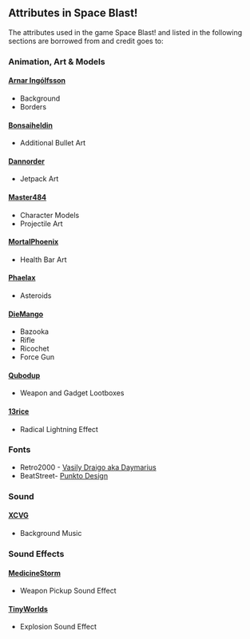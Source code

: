 ## Attributes in Space Blast!

The attributes used in the game Space Blast! and listed in the following sections are borrowed from and credit goes to:

### Animation, Art & Models

#### [Arnar Ingólfsson](https://www.linkedin.com/in/arnar-ing%C3%B3lfsson-84647252/)

* Background
* Borders

#### [Bonsaiheldin](https://opengameart.org/content/sci-fi-space-simple-bullets)

* Additional Bullet Art

#### [Dannorder](https://opengameart.org/content/monkey-on-mars-share-the-love)

* Jetpack Art

#### [Master484](https://opengameart.org/content/space-soldier-m484-games)

* Character Models
* Projectile Art

#### [MortalPhoenix](https://opengameart.org/content/health-bar-0)

* Health Bar Art

#### [Phaelax](https://forum.thegamecreators.com/thread/209786)

* Asteroids

#### [DieMango](https://opengameart.org/content/gun-sprites-3)
* Bazooka
* Rifle
* Ricochet
* Force Gun

#### [Qubodup](https://opengameart.org/content/drawn-crate-box-100)

* Weapon and Gadget Lootboxes

#### [13rice](https://opengameart.org/content/radial-lightning-effect)

* Radical Lightning Effect

### Fonts

* Retro2000 - [Vasily Draigo aka Daymarius](https://www.1001freefonts.com/retron2000.font)
* BeatStreet- [Punkto Design](https://www.1001freefonts.com/beatstreet.font)

### Sound

#### [XCVG](https://opengameart.org/content/fast-fight-battle-music-looped)

* Background Music

### Sound Effects

#### [MedicineStorm](https://opengameart.org/content/superpowers-assets-sound-effects)

* Weapon Pickup Sound Effect

#### [TinyWorlds](https://opengameart.org/content/explosion-0)

  * Explosion Sound Effect
